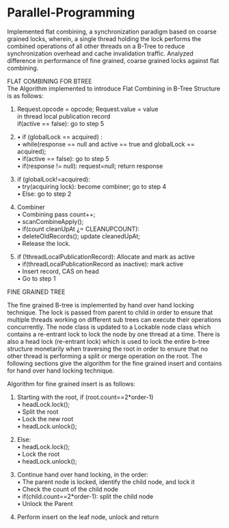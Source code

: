 # Parallel-Programming
Implemented flat combining, a synchronization paradigm based on coarse grained locks, wherein, a single thread holding the lock performs the combined operations of all other threads on a B-Tree to reduce synchronization overhead and cache invalidation traffic. Analyzed difference in performance of fine grained, coarse grained locks against flat combining.

FLAT COMBINING FOR BTREE <br />
The Algorithm implemented to introduce Flat Combining in B-Tree Structure is as follows: <br />
1) 	Request.opcode = opcode; Request.value = value <br />
	in thread local publication record <br />
	if(active == false): go to step 5 <br />
		
2) • if (globalLock == acquired) : <br />
	• while(response == null and active == true and globalLock == acquired); <br />
		• if(active == false): go to step 5 <br />
	• if(response != null): request=null; return response <br />
	
	
3) if (globalLock!=acquired): <br />
	• try(acquiring lock): become combiner; go to step 4 <br />
	• Else: go to step 2 <br />
	
4) Combiner <br />
• Combining pass count++; <br />
• scanCombineApply(); <br />
• if(count cleanUpAt ¿= CLEANUPCOUNT): <br />
• deleteOldRecords(); update cleanedUpAt; <br />
• Release the lock. <br />

5) if (!threadLocalPublicationRecord): Allocate and mark as active <br />
• if(threadLocalPublicationRecord as inactive): mark active <br />
• Insert record, CAS on head <br />
• Go to step 1 <br />

FINE GRAINED TREE

The fine grained B-tree is implemented by hand over hand locking technique. The lock is passed from parent to child
in order to ensure that multiple threads working on different sub trees can execute their operations concurrently.
The node class is updated to a Lockable node class which contains a re-entrant lock to lock the node by one thread at a time. There is also a head lock (re-entrant lock) which is used to lock the entire b-tree structure monetarily when traversing the root in order to ensure that no other thread is performing a split or merge operation on the root. The following sections give the algorithm for the fine grained insert and contains for hand over hand locking technique.

Algorithm for fine grained insert is as follows: <br />


1) Starting with the root, if (root.count==2*order-1) <br />
• headLock.lock(); <br /> 
• Split the root <br /> 
• Lock the new root <br />
• headLock.unlock(); <br />

2) Else: <br />
• headLock.lock(); <br />
• Lock the root <br />
• headLock.unlock(); <br />

3) Continue hand over hand locking, in the order: <br />
• The parent node is locked, identify the child node, and lock it <br />
• Check the count of the child node <br />
• if(child.count==2*order-1): split the child node <br />
• Unlock the Parent <br />

4) Perform insert on the leaf node, unlock and return <br />
